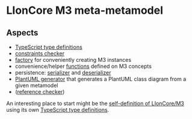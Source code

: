 # LIonCore M3 meta-metamodel


## Aspects

* [TypeScript type definitions](./types.ts)
* [constraints checker](./constraints.ts)
* [factory](./factory.ts) for conveniently creating M3 instances
* convenience/helper [functions](./functions.ts) defined on M3 concepts
* persistence: [serializer](./serializer.ts) and [deserializer](./deserializer.ts)
* [PlantUML generator](./diagrams/PlantUML-generator.ts) that generates a PlantUML class diagram from a given metamodel
* ([reference checker](./reference-checker.ts))

An interesting place to start might be the [self-definition of LIonCore/M3](./self-definition.ts) using its own [TypeScript type definitions](./types.ts).

